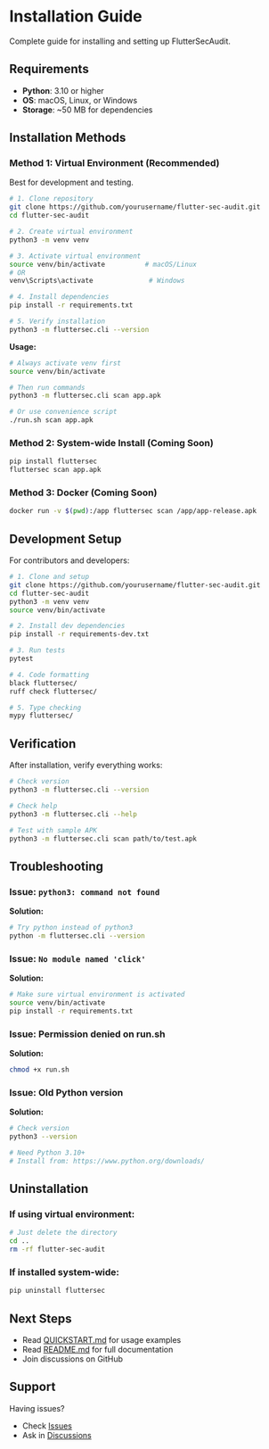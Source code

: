 # Installation Guide

Complete guide for installing and setting up FlutterSecAudit.

## Requirements

- **Python**: 3.10 or higher
- **OS**: macOS, Linux, or Windows
- **Storage**: ~50 MB for dependencies

## Installation Methods

### Method 1: Virtual Environment (Recommended)

Best for development and testing.

```bash
# 1. Clone repository
git clone https://github.com/yourusername/flutter-sec-audit.git
cd flutter-sec-audit

# 2. Create virtual environment
python3 -m venv venv

# 3. Activate virtual environment
source venv/bin/activate          # macOS/Linux
# OR
venv\Scripts\activate              # Windows

# 4. Install dependencies
pip install -r requirements.txt

# 5. Verify installation
python3 -m fluttersec.cli --version
```

**Usage:**
```bash
# Always activate venv first
source venv/bin/activate

# Then run commands
python3 -m fluttersec.cli scan app.apk

# Or use convenience script
./run.sh scan app.apk
```

### Method 2: System-wide Install (Coming Soon)

```bash
pip install fluttersec
fluttersec scan app.apk
```

### Method 3: Docker (Coming Soon)

```bash
docker run -v $(pwd):/app fluttersec scan /app/app-release.apk
```

## Development Setup

For contributors and developers:

```bash
# 1. Clone and setup
git clone https://github.com/yourusername/flutter-sec-audit.git
cd flutter-sec-audit
python3 -m venv venv
source venv/bin/activate

# 2. Install dev dependencies
pip install -r requirements-dev.txt

# 3. Run tests
pytest

# 4. Code formatting
black fluttersec/
ruff check fluttersec/

# 5. Type checking
mypy fluttersec/
```

## Verification

After installation, verify everything works:

```bash
# Check version
python3 -m fluttersec.cli --version

# Check help
python3 -m fluttersec.cli --help

# Test with sample APK
python3 -m fluttersec.cli scan path/to/test.apk
```

## Troubleshooting

### Issue: `python3: command not found`

**Solution:**
```bash
# Try python instead of python3
python -m fluttersec.cli --version
```

### Issue: `No module named 'click'`

**Solution:**
```bash
# Make sure virtual environment is activated
source venv/bin/activate
pip install -r requirements.txt
```

### Issue: Permission denied on run.sh

**Solution:**
```bash
chmod +x run.sh
```

### Issue: Old Python version

**Solution:**
```bash
# Check version
python3 --version

# Need Python 3.10+
# Install from: https://www.python.org/downloads/
```

## Uninstallation

### If using virtual environment:
```bash
# Just delete the directory
cd ..
rm -rf flutter-sec-audit
```

### If installed system-wide:
```bash
pip uninstall fluttersec
```

## Next Steps

- Read [QUICKSTART.md](QUICKSTART.md) for usage examples
- Read [README.md](README.md) for full documentation
- Join discussions on GitHub

## Support

Having issues?
- Check [Issues](https://github.com/salemaljebaly/flutter-sec-audit/issues)
- Ask in [Discussions](https://github.com/salemaljebaly/flutter-sec-audit/discussions)
